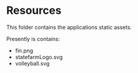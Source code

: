 # Resources

This folder contains the applications static assets.

Presently is contains:
* fin.png
* statefarmLogo.svg
* volleyball.svg